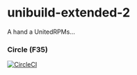 # unibuild-extended-2

A hand a UnitedRPMs...

### Circle (F35)

[![CircleCI](https://circleci.com/gh/UnitedRPMS-devel/unibuild-extended-2.svg?style=svg)](https://circleci.com/gh/UnitedRPMS-devel/unibuild-extended-2)


